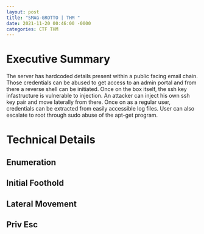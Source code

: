 ```yaml
---
layout: post
title: "SMAG-GROTTO | THM "
date: 2021-11-20 00:46:00 -0000
categories: CTF THM
---
```


<h1>Executive Summary</h1> 

The server has hardcoded details present within a public facing email chain. Those credentials can be abused to get access to an admin portal and from there a reverse shell can be initiated. Once on the box itself, the ssh key infastructure is vulnerable to injection. An attacker can inject his own ssh key pair and move laterally from there. Once on as a regular user, credentials can be extracted from easily accessible log files. User can also escalate to root through sudo abuse of the apt-get program. 


<h1>Technical Details</h1> 
<h2>Enumeration</h2>
<h2>Initial Foothold</h2>
<h2>Lateral Movement</h2>
<h2>Priv Esc </h2>
